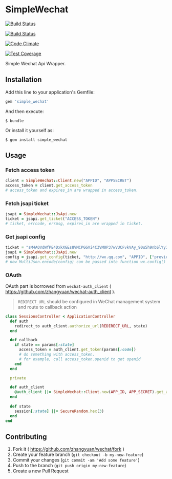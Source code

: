 # SimpleWechat

[![Build Status](https://travis-ci.org/zhangyuan/wechat.svg)](https://travis-ci.org/zhangyuan/wechat)

[![Build Status](https://snap-ci.com/zhangyuan/wechat/branch/master/build_image)](https://snap-ci.com/zhangyuan/wechat/branch/master)

[![Code Climate](https://codeclimate.com/github/zhangyuan/wechat/badges/gpa.svg)](https://codeclimate.com/github/zhangyuan/wechat)

[![Test Coverage](https://codeclimate.com/github/zhangyuan/wechat/badges/coverage.svg)](https://codeclimate.com/github/zhangyuan/wechat/coverage)

Simple Wechat Api Wrapper.

## Installation

Add this line to your application's Gemfile:

```ruby
gem 'simple_wechat'
```

And then execute:

    $ bundle

Or install it yourself as:

    $ gem install simple_wechat

## Usage

### Fetch access token

```ruby
client = SimpleWechat::Client.new("APPID", "APPSECRET")
access_token = client.get_access_token  
# access_token and expires_in are wrapped in access_token.
```

### Fetch jsapi ticket

```ruby
jsapi = SimpleWechat::JsApi.new
ticket = jsapi.get_ticket("ACCESS_TOKEN")
# ticket, errcode, errmsg, expires_in are wrapped in ticket.
```

### Get jsapi config

```ruby
ticket = "sM4AOVdWfPE4DxkXGEs8VMCPGGVi4C3VM0P37wVUCFvkVAy_90u5h9nbSlYy3-Sl-HhTdfl2fzFy1AOcHKP7qg"
jsapi = SimpleWechat::JsApi.new
config = jsapi.get_config(ticket, "http://wx.qq.com", "APPID", ["previewImage"])
# now MultiJson.encode(config) can be passed into function wx.config() in javascript.
```

### OAuth

OAuth part is borrowed from `wechat-auth_client` ( https://github.com/zhangyuan/wechat-auth_client ).

> `REDIRECT_URL` should be configured in WeChat management system and route to callback action

```ruby
class SessionsController < ApplicationController
  def auth
    redirect_to auth_client.authorize_url(REDIRECT_URL, state)
  end

  def callback
    if state == params[:state]
      access_token = auth_client.get_token(params[:code])
      # do something with access_token. 
      # for example, call access_token.openid to get openid
    end
  end

  private

  def auth_client
    @auth_client ||= SimpleWechat::Client.new(APP_ID, APP_SECRET).get_auth_client
  end
  
  def state
    session[:state] ||= SecureRandom.hex(3)
  end
end
```

## Contributing

1. Fork it ( https://github.com/zhangyuan/wechat/fork )
2. Create your feature branch (`git checkout -b my-new-feature`)
3. Commit your changes (`git commit -am 'Add some feature'`)
4. Push to the branch (`git push origin my-new-feature`)
5. Create a new Pull Request
